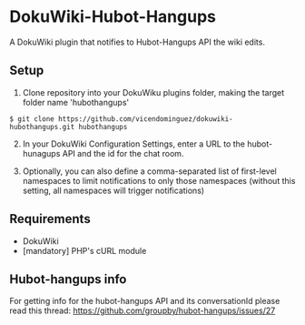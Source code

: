 # DokuWiki-Hubot-Hangups

A DokuWiki plugin that notifies to Hubot-Hangups API the wiki edits.

Setup
-----

1. Clone repository into your DokuWiku plugins folder, making the target folder name 'hubothangups'
```
$ git clone https://github.com/vicendominguez/dokuwiki-hubothangups.git hubothangups
```
2. In your DokuWiki Configuration Settings, enter a URL to the hubot-hunagups API and the id for the chat room.

3. Optionally, you can also define a comma-separated list of first-level namespaces to limit notifications to only those namespaces (without this setting, all namespaces will trigger notifications)


Requirements
------------

* DokuWiki
* [mandatory] PHP's cURL module

Hubot-hangups info
------------------

For getting info for the hubot-hangups API and its conversationId please read this thread: https://github.com/groupby/hubot-hangups/issues/27
